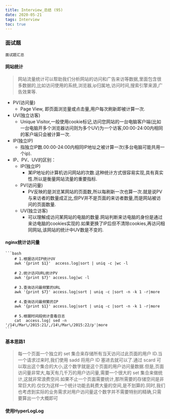 ```yaml
---
title: Interview_总结 (95)
date: 2020-05-21
tags: Interview
toc: true
---
```


### 面试题
    面试题汇总

<!-- more -->

#### 网站统计
> 网站流量统计可以帮助我们分析网站的访问和广告来访等数据,里面包含很多数据的,比如访问使用的系统,浏览器,ip归属地,访问时间,搜索引擎来源,广告效果等.
- PV(访问量)
    * Page View, 即页面浏览量或点击量,用户每次刷新即被计算一次.
- UV(独立访客)
    * Unique Visitor,一般使用cookie标记,访问您网站的一台电脑客户端(比如一台电脑开多个浏览器访问则为多个UV)为一个访客,00:00-24:00内相同的客户端只会被计算一次.
- IP(独立IP)
    * 指独立IP数.00:00-24:00内相同IP地址之被计算一次(多台电脑可能共用一个ip).
- IP、PV、UV的区别：
    * IP(独立IP)
        * 某IP地址的计算机访问网站的次数.这种统计方式很容易实现,具有真实性.所以是衡量网站流量的重要指标.
    * PV(访问量)
        * PV反映的是浏览某网站的页面数,所以每刷新一次也算一次.就是说PV与来访者的数量成正比,但PV并不是页面的来访者数量,而是网站被访问的页面数量.
    * UV(独立访客)
        * 可以理解成访问某网站的电脑的数量.网站判断来访电脑的身份是通过来访电脑的cookies实现的.如果更换了IP后但不清除cookies,再访问相同网站,该网站的统计中UV数是不变的.

#### nginx统计访问量
    ```bash
        # 1.根据访问IP统计UV
        awk '{print $1}'  access.log|sort | uniq -c |wc -l
        
        # 2.统计访问URL统计PV
        awk '{print $7}' access.log|wc -l
        
        # 3.查询访问最频繁的URL
        awk '{print $7}' access.log|sort | uniq -c |sort -n -k 1 -r|more
        
        # 4.查询访问最频繁的IP
        awk '{print $1}' access.log|sort | uniq -c |sort -n -k 1 -r|more
        
        # 5.根据时间段统计查看日志
        cat  access.log| sed -n '/14\/Mar\/2015:21/,/14\/Mar\/2015:22/p'|more
    ```

#### 基本思路1
> 每一个页面一个独立的 set 集合来存储所有当天访问过此页面的用户 ID.当一个请求过来时,我们使用 sadd 将用户 ID 塞进去就可以了.通过 scard 可以取出这个集合的大小,这个数字就是这个页面的用户访问量数据.但是,页面访问量非常大,每天有几千万的用户访问量,需要一个很大的 set 集合来做统计,这就非常浪费空间.如果不止一个页面需要统计,那所需要的存储空间是非常巨大的.仅仅为这样一个统计功能去耗费大量的空间,是不划算的.同时,我们也考虑到实际的业务需求对用户访问量这个数字并不需要特别的精确,只需要算出一个大概即可

#### 使用HyperLogLog

